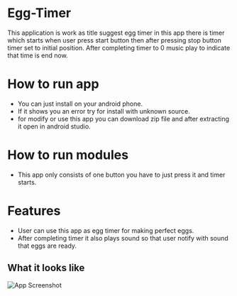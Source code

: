 





# Egg-Timer

This application is work as title suggest egg timer in this app there is timer which starts when user press start button then after pressing stop button timer set to initial position.
After completing timer to 0 music play to indicate that time is end now.

# How to run app 

 * You can just install on your android phone.
 * If it shows you an error try for install with unknown source.
 * for modify or use this app you can download zip file and after extracting it open in android studio. 

# How to run modules

 * This app only consists of one button you have to just press it and timer starts.

# Features

 * User can use this app as egg timer for making perfect eggs.
 * After completing timer it also plays sound so that user notify with sound that eggs are ready. 

## What it looks like

![App Screenshot](https://via.placeholder.com/468x300?text=App+Screenshot+Here)

  

